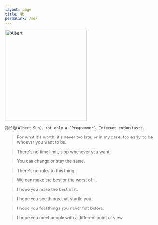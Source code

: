 ```yaml
---
layout: page
title: 我
permalink: /me/
---
```


<img src="{{ site.baseurl }}/assets/images/Albert.jpg" width="269" height="300" title="Albert" alt="Albert">

```
孙长浩(Albert Sun)，not only a `Programmer`、Internet enthusiasts.
```

> For what it's worth, it's never too late, or in my case, too early, to be whoever you want to be.

> There's no time limit, stop whenever you want.

> You can change or stay the same.

> There's no rules to this thing.

> We can make the best or the worst of it.

> I hope you make the best of it.

> I hope you see things that startle you.

> I hope you feel things you never felt before.

> I hope you meet people with a different point of view.
